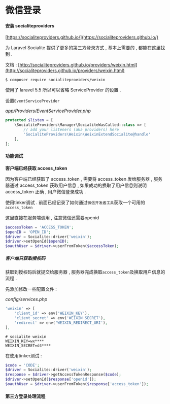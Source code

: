 # 微信登录

#### 安装 socialiteproviders

[https://socialiteproviders.github.io/](https://socialiteproviders.github.io/)

为 Laravel Socialite 提供了更多的第三方登录方式 , 基本上需要的 , 都能在这里找到 .

文档 : [http://socialiteproviders.github.io/providers/weixin.html](http://socialiteproviders.github.io/providers/weixin.html)

```
$ composer require socialiteproviders/weixin
```

使用了 laravel 5.5 所以可以省略 ServiceProvider 的设置 .

设置`EventServiceProvider`

_app/Providers/EventServiceProvider.php_

```php
protected $listen = [
    \SocialiteProviders\Manager\SocialiteWasCalled::class => [
        // add your listeners (aka providers) here
        'SocialiteProviders\Weixin\WeixinExtendSocialite@handle'
    ],
];
```

#### 功能调试

**客户端已经获取 access\_token**

因为客户端已经获取了 access\_token , 需要将 access\_token 发给服务器 , 服务器通过 access\_token 获取用户信息 , 如果成功的换取了用户信息则说明 access\_token 正确 , 用户微信登录成功 .

使用tinker调试 . 前面已经记录了如何通过`微信开发者工具`获取一个可用的`access_token`

这里直接在服务端调用 , 注意微信还需要openid

```php
$accessToken = 'ACCESS_TOKEN';
$openID = 'OPEN_ID';
$driver = Socialite::driver('weixin');
$driver->setOpenId($openID);
$oauthUser = $driver->userFromToken($accessToken);
```

##### 客户端只获取授权码

获取到授权码后就提交给服务器 , 服务器完成换取`access_token`及换取用户信息的流程 .

先添加修改一些配置文件 :

_config/services.php_

```php
'weixin' => [
    'client_id' => env('WEIXIN_KEY'),
    'client_secret' => env('WEIXIN_SECRET'),
    'redirect' => env('WEIXIN_REDIRECT_URI'),  
],
```

```
# socialite weixin
WEIXIN_KEY=wx****
WEIXIN_SECRET=d4****
```

在使用tinker测试 : 

```php
$code = 'CODE';
$driver = Socialite::driver('weixin');
$response = $driver->getAccessTokenResponse($code);
$driver->setOpenId($response['openid']);
$oauthUser = $driver->userFromToken($response['access_token']);
```

#### 第三方登录处理流程



